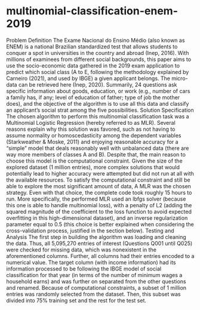 # multinomial-classification-enem-2019
Problem Definition
The Exame Nacional do Ensino Médio (also known as ENEM) is a national Brazilian standardized test that allows students to conquer a spot in universities in the country and abroad (Inep, 2016). With millions of examinees from different social backgrounds, this paper aims to use the socio-economic data gathered in the 2019 exam application to predict which social class (A to E, following the methodology explained by Carneiro (2021), and used by IBGE) a given applicant belongs. The micro-data can be retrieved here (Inep, 2020). Summarily, 24 questions ask specific information about goods, education, or work (e.g., number of cars a family has, if any; level of education of father; type of job the mother does), and the objective of the algorithm is to use all this data and classify an applicant’s social strat among the five possibilities.
Solution Specification
The chosen algorithm to perform this multinomial classification task was a Multinomial Logistic Regression (hereby referred to as MLR). Several reasons explain why this solution was favored, such as not having to assume normality or homoscedasticity among the dependent variables (Starkweather & Moske, 2011) and enjoying reasonable accuracy for a “simple” model that deals reasonably well with unbalanced data (there are way more members of classes A and B). Despite that, the main reason to choose this model is the computational constraint. Given the size of the explored dataset (1 million entries), more complex solutions that would potentially lead to higher accuracy were attempted but did not run at all with the available resources. To satisfy the computational constraint and still be able to explore the most significant amount of data, A MLR was the chosen strategy. Even with that choice, the complete code took roughly 15 hours to run.
More specifically, the performed MLR used an lbfgs solver (because this one is able to handle multinomial loss), with a penalty of L2 (adding the squared magnitude of the coefficient to the loss function to avoid expected overfitting in this high-dimensional dataset), and an inverse regularization parameter equal to 0.5 (this choice is better explained when considering the cross-validation process, justified in the section below).
Testing and Analysis
The first step in building the algorithm was loading and cleaning the data. Thus, all 5,095,270 entries of interest (Questions Q001 until Q025) were checked for missing data, which was nonexistent in the aforementioned columns. Further, all columns had their entries encoded to a numerical value. The target column (with income information) had its information processed to be following the IBGE model of social classification for that year (in terms of the number of minimum wages a household earns) and was further on separated from the other questions and renamed. Because of computational constraints, a subset of 1 million entries was randomly selected from the dataset. Then, this subset was divided into 75% training set and the rest for the test set.
